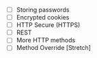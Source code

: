 - [ ] Storing passwords
- [ ] Encrypted cookies
- [ ] HTTP Secure (HTTPS)
- [ ] REST
- [ ] More HTTP methods
- [ ] Method Override [Stretch]
